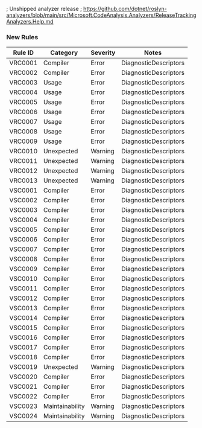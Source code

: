 ﻿; Unshipped analyzer release
; https://github.com/dotnet/roslyn-analyzers/blob/main/src/Microsoft.CodeAnalysis.Analyzers/ReleaseTrackingAnalyzers.Help.md
### New Rules

Rule ID | Category | Severity | Notes
--------|----------|----------|-------
VRC0001 | Compiler | Error | DiagnosticDescriptors
VRC0002 | Compiler | Error | DiagnosticDescriptors
VRC0003 | Usage | Error | DiagnosticDescriptors
VRC0004 | Usage | Error | DiagnosticDescriptors
VRC0005 | Usage | Error | DiagnosticDescriptors
VRC0006 | Usage | Error | DiagnosticDescriptors
VRC0007 | Usage | Error | DiagnosticDescriptors
VRC0008 | Usage | Error | DiagnosticDescriptors
VRC0009 | Usage | Error | DiagnosticDescriptors
VRC0010 | Unexpected | Warning | DiagnosticDescriptors
VRC0011 | Unexpected | Warning | DiagnosticDescriptors
VRC0012 | Unexpected | Warning | DiagnosticDescriptors
VRC0013 | Unexpected | Warning | DiagnosticDescriptors
VSC0001 | Compiler | Error | DiagnosticDescriptors
VSC0002 | Compiler | Error | DiagnosticDescriptors
VSC0003 | Compiler | Error | DiagnosticDescriptors
VSC0004 | Compiler | Error | DiagnosticDescriptors
VSC0005 | Compiler | Error | DiagnosticDescriptors
VSC0006 | Compiler | Error | DiagnosticDescriptors
VSC0007 | Compiler | Error | DiagnosticDescriptors
VSC0008 | Compiler | Error | DiagnosticDescriptors
VSC0009 | Compiler | Error | DiagnosticDescriptors
VSC0010 | Compiler | Error | DiagnosticDescriptors
VSC0011 | Compiler | Error | DiagnosticDescriptors
VSC0012 | Compiler | Error | DiagnosticDescriptors
VSC0013 | Compiler | Error | DiagnosticDescriptors
VSC0014 | Compiler | Error | DiagnosticDescriptors
VSC0015 | Compiler | Error | DiagnosticDescriptors
VSC0016 | Compiler | Error | DiagnosticDescriptors
VSC0017 | Compiler | Error | DiagnosticDescriptors
VSC0018 | Compiler | Error | DiagnosticDescriptors
VSC0019 | Unexpected | Warning | DiagnosticDescriptors
VSC0020 | Compiler | Error | DiagnosticDescriptors
VSC0021 | Compiler | Error | DiagnosticDescriptors
VSC0022 | Compiler | Error | DiagnosticDescriptors
VSC0023 | Maintainability | Warning | DiagnosticDescriptors
VSC0024 | Maintainability | Warning | DiagnosticDescriptors